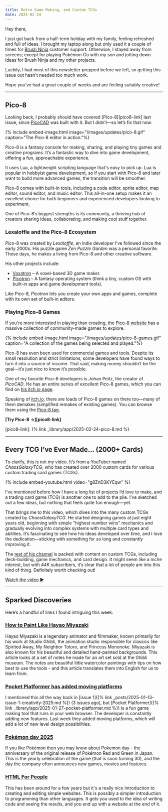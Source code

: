 ```yaml
---
title: Retro Game Making, and Custom TCGs
date: 2025-02-24
---
```


Hey there,

I just got back from a half-term holiday with my family, feeling refreshed and full of ideas. I brought my laptop along but only used it a couple of times for [Brush Ninja](https://brush.ninja) customer support. Otherwise, I stayed away from screens; except for playing Pokémon Go with my son and jotting down ideas for Brush Ninja and my other projects.

Luckily, I had most of this newsletter prepped before we left, so getting this issue out hasn't needed too much work.

Hope you’ve had a great couple of weeks and are feeling suitably creative!

---

## Pico-8

Looking back, I probably should have covered [Pico-8][pico8-link] last issue, since [PicoCAD](https://ninjasparks.com/library/picocad/) was built with it. But I didn’t—so let’s fix that now.

{% include embed-image.html image="/images/updates/pico-8.gif" caption="The Pico-8 editor in action."%}

Pico-8 is a fantasy console for making, sharing, and playing tiny games and creative programs. It’s a fantastic way to dive into game development, offering a fun, approachable experience.

It uses Lua, a lightweight scripting language that's easy to pick up. Lua is popular in hobbyist game development, so if you start with Pico-8 and later want to build more advanced games, the transition will be smoother.

Pico-8 comes with built-in tools, including a code editor, sprite editor, map editor, sound editor, and music editor. This all-in-one setup makes it an excellent choice for both beginners and experienced developers looking to experiment.

One of Pico-8’s biggest strengths is its community, a thriving hub of creators sharing ideas, collaborating, and making cool stuff together.

### Lexaloffle and the Pico-8 Ecosystem

Pico-8 was created by *Lexaloffle*, an indie developer I’ve followed since the early 2000s. His puzzle game *Zen Puzzle Garden* was a personal favorite. These days, he makes a living from Pico-8 and other creative software.

His other projects include:

- [Voxatron](https://www.lexaloffle.com/voxatron.php) – A voxel-based 3D game maker.
- [Picotron](https://www.lexaloffle.com/picotron.php) – A fantasy operating system (think a tiny, custom OS with built-in apps and game development tools).

Like Pico-8, *Picotron* lets you create your own apps and games, complete with its own set of built-in editors.

### Playing Pico-8 Games

If you're more interested in playing than creating, the [Pico-8 website](https://www.lexaloffle.com/bbs/?cat=7#sub=2) has a massive collection of community-made games to explore.

{% include embed-image.html image="/images/updates/pico-8-games.gif" caption="A collection of the games being selected and played."%}

Pico-8 has even been used for commercial games and tools. Despite its small resolution and strict limitations, some developers have found ways to turn it into a source of income. That said, making money shouldn’t be the goal—it’s just nice to know it’s possible.

One of my favorite Pico-8 developers is Johan Peitz, the creator of *PicoCAD*. He has an entire series of excellent Pico-8 games, which you can find on [his itch.io page](https://johanpeitz.itch.io/).

Speaking of [itch.io](https://itch.io), there are loads of Pico-8 games on there too—many of them demakes (simplified remakes of existing games). You can browse them using the [Pico-8 tag](https://itch.io/games/tag-pico-8).

**[Try Pico-8 &rarr;][pico8-link]**

[pico8-link]: {% link _library/app/2025-02-24-pico-8.md %}

---

## Every TCG I’ve Ever Made… (2000+ Cards)

To clarify, this is not my video. It’s from a YouTuber named *ChaosGalaxyTCG*, who has created over 2000 custom cards for various custom trading card games (TCGs).

{% include embed-youtube.html video="g8ZnD3KYEqw" %}

I’ve mentioned before how I have a long list of projects I’d love to make, and a trading card game (TCG) is another one to add to the pile. I’ve sketched out a few ideas, but nothing that feels quite fun enough—yet.

That brings me to this video, which dives into the many custom TCGs created by *ChaosGalaxyTCG*. He started designing games at just eight years old, beginning with simple "highest number wins" mechanics and gradually evolving into complex systems with multiple card types and abilities. It’s fascinating to see how his ideas developed over time, and I love the dedication—sticking with something for so long and constantly improving it.

The [rest of his channel](https://www.youtube.com/@ChaosGalaxyTCG/videos) is packed with content on custom TCGs, including deck-building, game mechanics, and card design. It might seem like a niche interest, but with 44K subscribers, it’s clear that a lot of people are into this kind of thing. Definitely worth checking out!

[Watch the video ▶️](https://www.youtube.com/watch?v=g8ZnD3KYEqw)

---

## Sparked Discoveries

Here’s a handful of links I found intriguing this week:

### [How to Paint Like Hayao Miyazaki](https://animationobsessive.substack.com/p/how-to-paint-like-hayao-miyazaki)

Hayao Miyazaki is a legendary animator and filmmaker, known primarily for his work at Studio Ghibli, the animation studio responsible for classics like Spirited Away, My Neighbor Totoro, and Princess Mononoke. Miyazaki is also known for his beautiful and detailed hand-painted backgrounds. This article looks at a set of notes he made for an art set sold at the Ghibli museum. The notes are beautiful little watercolor paintings with tips on how best to use the tools - and this article translates them into English for us to learn from.

### [Pocket Platformer has added moving platforms](https://the-l0bster.itch.io/pocket-platformer/devlog/886241/moving-platforms)

I mentioned this all the way back in [issue 1]({% link _posts/2025-01-13-issue-1-creativity-2025.md %}) (3 issues ago), but [Pocket Platformer]({% link _library/app/2025-01-27-pocket-platformer.md %}) is a fun game making tool that runs in your web browser. The developer is constantly adding new features. Last week they added moving platforms, which will add a lot of new level design possibilities.

### [Pokémon day 2025](https://www.pokemon.com/us/pokemon-news/a-new-pokemon-presents-for-pokemon-day-on-february-27-2025)

If you like Pokémon then you may know about Pokemon day - the anniversary of the original release of Pokémon Red and Green in Japan. This is the yearly celebration of the game (that is soon turning 30), and the day the company often announces new games, movies and features.

### [HTML For People](https://htmlforpeople.com/)

This has been around for a few years but it's a really nice introduction to creating and editing simple websites. This is possibly a simpler introduction to programming than other languages. It gets you used to the idea of writing code and seeing the results, and you end up with a website at the end of it.